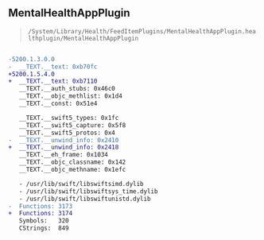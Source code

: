 ## MentalHealthAppPlugin

> `/System/Library/Health/FeedItemPlugins/MentalHealthAppPlugin.healthplugin/MentalHealthAppPlugin`

```diff

-5200.1.3.0.0
-  __TEXT.__text: 0xb70fc
+5200.1.5.4.0
+  __TEXT.__text: 0xb7110
   __TEXT.__auth_stubs: 0x46c0
   __TEXT.__objc_methlist: 0x1d4
   __TEXT.__const: 0x51e4

   __TEXT.__swift5_types: 0x1fc
   __TEXT.__swift5_capture: 0x5f8
   __TEXT.__swift5_protos: 0x4
-  __TEXT.__unwind_info: 0x2410
+  __TEXT.__unwind_info: 0x2418
   __TEXT.__eh_frame: 0x1034
   __TEXT.__objc_classname: 0x142
   __TEXT.__objc_methname: 0x1efc

   - /usr/lib/swift/libswiftsimd.dylib
   - /usr/lib/swift/libswiftsys_time.dylib
   - /usr/lib/swift/libswiftunistd.dylib
-  Functions: 3173
+  Functions: 3174
   Symbols:   320
   CStrings:  849
 

```
